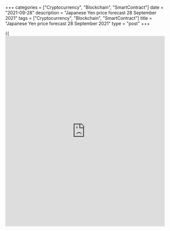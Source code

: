 +++
categories = ["Cryptocurrency", "Blockchain", "SmartContract"]
date = "2021-09-28"
description = "Japanese Yen price forecast 28 September 2021"
tags = ["Cryptocurrency", "Blockchain", "SmartContract"]
title = "Japanese Yen price forecast 28 September 2021"
type = "post"
+++

{{<iframe id="large-banner" src="https://www.bounty.group/#slide=8.0" width="100%" height="600" scrolling="no" style="border: 0px solid rgb(216, 221, 230); border-radius: 3px;">}}

2021-09-28

2021-09-28

Run, Yen, run. Forecast as of 28.09.2021Dmitri Demidenko

Sooner or later, it had to happen. The profitability of the global debt
market could not remain at a low level indefinitely. Its growth
supported the [USDJPY][1] and [AUDJPY][2] bulls. Let us discuss the
Forex outlook and make up a trading plan.

## Monthly Japanese yen fundamental forecast

The pandemic and the associated recession have forced central banks to
use unconventional methods. However, the return of humanity and the
world economy to normal life implies that monetary [policy](https://www.fintechee.com/policy/) will also
become normal. The yen, with its negative rates, control of the yield
curve and a large-scale quantitative and qualitative easing program,
looks like an alien. [USDJPY][1] surged to a 3-month high, surpassing
the 111 mark. It seems that this is just the beginning.

Rising global debt market rates are a sentence for the yen. Japanese
[investor](https://www.fintechee.com/tutorial-for-forex-trading/investor-mode/)s, looking at the fixed profitability of the domestic market by
BoJ, are beginning to look for [options](https://www.fixpro.org/post/options-liquidity/) abroad. The flow of capital from
Japan to North America, Europe and even Australia contributes to the
growth of the [USDJPY][1], [EURJPY][3] and [AUDJPY][2] prices. The yen
started the year very badly, as [investor](https://www.fintechee.com/tutorial-for-forex-trading/investor-mode/)s assumed vaccination would
defeat COVID-19, boost economic recovery, and push central banks to
normalize monetary [policy](https://www.fintechee.com/policy/). Unfortunately, the optimists had to wait, but
now their patience is paying off handsomely.

Much has been said about the advantages of the greenback, but AUD is
ready to present a pleasant surprise. After months of neglect, the
Australian dollar is beginning to show signs of life. Yes, iron ore is
in a deep recession, but Australia's [terms](https://www.fintechee.com/terms/) of trade indicate that its
currency is undervalued. Yes, Beijing is struggling with Evergrande, but
the People's Bank has pledged to keep the country's property market out
of turmoil. Yes, in the third quarter the Australian economy is likely
to decline due to lockdowns, but in the fourth quarter it will grow
rapidly.

### Dynamics of [AUDUSD][4] and Australia's [terms](https://www.fintechee.com/terms/) of trade



 _Source: Nordea Markets_

These factors allow us to count on the Aussie rebound against such
potentially weak and sensitive to the growth of bond yields currencies
like the yen.

The pressure on the [USDJPY][1] and [AUDJPY][2] bears is created by the
Bank of Japan's commitment to ultra-easy monetary [policy](https://www.fintechee.com/policy/), as BoJ
officials made it clear during their last meeting, as well as a
political factor. On September 29, the new leader of the Liberal
Democratic Party will be announced, who will most likely become the new
Prime Minister of Japan on October 4. The main contenders are Minister
for Administrative Reform and Regulatory Reform Taro Kono and former
Foreign Minister Fumio Kushida. Uncertainty and rising foreign bond
yields are the best triggers for capital outflows.

### Monthly [USDJPY][1] and [AUDJPY][2] trading plan

The growth in Treasury rates is associated, among other things, with the
expectations of the government shutdown and the US default. If the
latter happens, then urgently exit [AUDJPY][2] longs. In the meantime,
hold and periodically add up on corrections [previously ][5]formed
[USDJPY][1] longs with targets at 111.7 and 113. It is reasonable to use
breakouts of resistances at ¥81.35 and ¥81.9 to buy the Australian
dollar. Use ¥83.6 and ¥86 as targets.





## Price chart of USDJPY in real time mode

The content of this article reflects the author’s opinion and does not
necessarily reflect the official position of LiteForex. The material
published on this page is provided for informational purposes only and
should not be considered as the provision of investment advice for the
purposes of Directive 2004/39/EC.

Rate this article:

{{value}}

( {{count}} {{title}} )

   1. my.liteforex.com/trading/chart?symbol=USDJPY&returnUrl=true
   2. my.liteforex.com/trading/chart?symbol=AUDJPY&returnUrl=true
   3. my.liteforex.com/trading/chart?symbol=EURJPY&returnUrl=true
   4. my.liteforex.com/trading/chart?symbol=AUDUSD&returnUrl=true
   5. www.liteforex.com/blog/analysts-opinions/yen-is-set-to-grow-forecast-as-of-01092021/